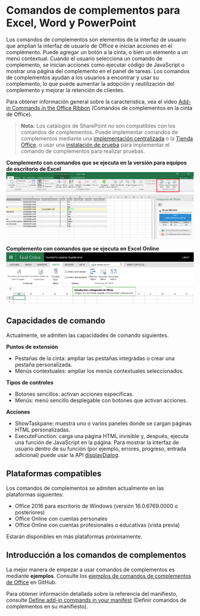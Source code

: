 # <a name="add-in-commands-for-excel-word-and-powerpoint"></a>Comandos de complementos para Excel, Word y PowerPoint

Los comandos de complementos son elementos de la interfaz de usuario que amplían la interfaz de usuario de Office e inician acciones en el complemento. Puede agregar un botón a la cinta, o bien un elemento a un menú contextual. Cuando el usuario selecciona un comando de complemento, se inician acciones como ejecutar código de JavaScript o mostrar una página del complemento en el panel de tareas. Los comandos de complementos ayudan a los usuarios a encontrar y usar su complemento, lo que puede aumentar la adopción y reutilización del complemento y mejorar la retención de clientes.

Para obtener información general sobre la característica, vea el vídeo [Add-in Commands in the Office Ribbon](https://channel9.msdn.com/events/Build/2016/P551) (Comandos de complementos en la cinta de Office).

>**Nota:** Los catálogos de SharePoint no son compatibles con los comandos de complementos. Puede implementar comandos de complementos mediante una [implementación centralizada](https://support.office.com/en-ie/article/Deploy-Office-Add-ins-in-the-Office-365-new-Admin-Center-737e8c86-be63-44d7-bf02-492fa7cd9c3f?ui=en-US&rs=en-IE&ad=IE) o la [Tienda Office](https://msdn.microsoft.com/en-us/library/jj220033.aspx), o usar una [instalación de prueba](https://dev.office.com/docs/add-ins/testing/create-a-network-shared-folder-catalog-for-task-pane-and-content-add-ins) para implementar el comando de complementos para realizar pruebas. 

**Complemento con comandos que se ejecuta en la versión para equipos de escritorio de Excel**
![Comandos de complementos](../../images/addincommands1.png)

**Complemento con comandos que se ejecuta en Excel Online**
![Comandos de complementos](../../images/addincommands2.png)

## <a name="command-capabilities"></a>Capacidades de comando
Actualmente, se admiten las capacidades de comando siguientes.

**Puntos de extensión**

- Pestañas de la cinta: ampliar las pestañas integradas o crear una pestaña personalizada.
- Menús contextuales: ampliar los menús contextuales seleccionados. 

**Tipos de controles**

- Botones sencillos: activan acciones específicas.
- Menús: menú sencillo desplegable con botones que activan acciones.

**Acciones**

- ShowTaskpane: muestra uno o varios paneles donde se cargan páginas HTML personalizadas.
- ExecuteFunction: carga una página HTML invisible y, después, ejecuta una función de JavaScript en la página. Para mostrar la interfaz de usuario dentro de su función (por ejemplo, errores, progreso, entrada adicional) puede usar la API [displayDialog](http://dev.office.com/reference/add-ins/shared/officeui).  

## <a name="supported-platforms"></a>Plataformas compatibles
Los comandos de complementos se admiten actualmente en las plataformas siguientes:

- Office 2016 para escritorio de Windows (versión 16.0.6769.0000 o posteriores)
- Office Online con cuentas personales
- Office Online con cuentas profesionales o educativas (vista previa)

Estarán disponibles en más plataformas próximamente.

## <a name="get-started-with-add-in-commands"></a>Introducción a los comandos de complementos

La mejor manera de empezar a usar comandos de complementos es mediante **ejemplos**. Consulte los [ejemplos de comandos de complementos de Office](https://github.com/OfficeDev/Office-Add-in-Commands-Samples/) en GitHub.

Para obtener información detallada sobre la referencia del manifiesto, consulte [Define add-in commands in your manifest](http://dev.office.com/docs/add-ins/outlook/manifests/define-add-in-commands) (Definir comandos de complementos en su manifiesto).





